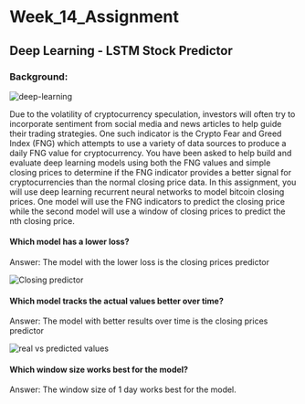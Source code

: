 # Week_14_Assignment
## Deep Learning - LSTM Stock Predictor

### Background:
![deep-learning](https://user-images.githubusercontent.com/85688247/177032094-b30c8683-50a0-4216-841d-e7dee052c8c1.jpg)

Due to the volatility of cryptocurrency speculation, investors will often try to incorporate sentiment from social media and news articles to help guide their trading strategies. One such indicator is the Crypto Fear and Greed Index (FNG) which attempts to use a variety of data sources to produce a daily FNG value for cryptocurrency. You have been asked to help build and evaluate deep learning models using both the FNG values and simple closing prices to determine if the FNG indicator provides a better signal for cryptocurrencies than the normal closing price data.
In this assignment, you will use deep learning recurrent neural networks to model bitcoin closing prices. One model will use the FNG indicators to predict the closing price while the second model will use a window of closing prices to predict the nth closing price.

#### Which model has a lower loss?
Answer: The model with the lower loss is the closing prices predictor

![Closing predictor](https://user-images.githubusercontent.com/85688247/177032419-9a390195-c0e5-4eb6-9828-21285c648c25.png)

#### Which model tracks the actual values better over time?
Answer: The model with better results over time is the closing prices predictor

![real vs predicted values](https://user-images.githubusercontent.com/85688247/177032491-826ac96e-da8c-400a-9b12-cd0c72860e37.png)

#### Which window size works best for the model?
Answer: The window size of 1 day works best for the model.